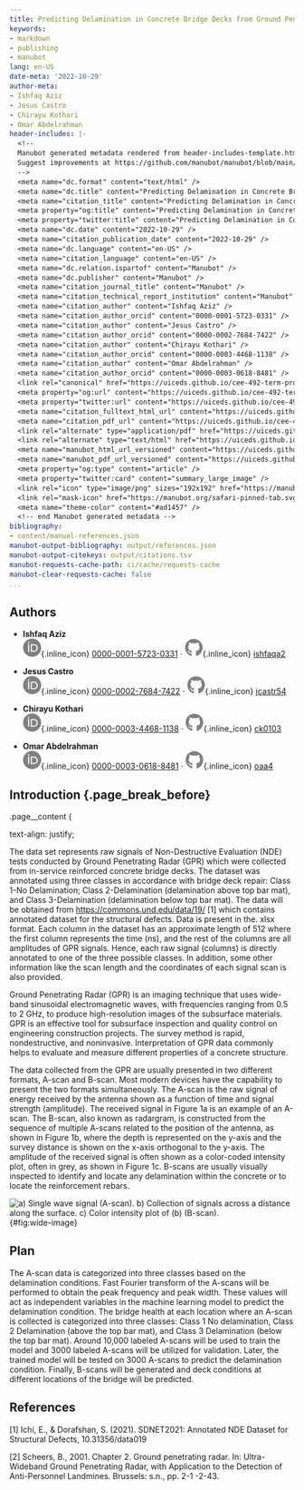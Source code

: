 ```yaml
---
title: Predicting Delamination in Concrete Bridge Decks from Ground Penetrating Radar Signals using Machine Learning
keywords:
- markdown
- publishing
- manubot
lang: en-US
date-meta: '2022-10-29'
author-meta:
- Ishfaq Aziz
- Jesus Castro
- Chirayu Kothari
- Omar Abdelrahman
header-includes: |-
  <!--
  Manubot generated metadata rendered from header-includes-template.html.
  Suggest improvements at https://github.com/manubot/manubot/blob/main/manubot/process/header-includes-template.html
  -->
  <meta name="dc.format" content="text/html" />
  <meta name="dc.title" content="Predicting Delamination in Concrete Bridge Decks from Ground Penetrating Radar Signals using Machine Learning" />
  <meta name="citation_title" content="Predicting Delamination in Concrete Bridge Decks from Ground Penetrating Radar Signals using Machine Learning" />
  <meta property="og:title" content="Predicting Delamination in Concrete Bridge Decks from Ground Penetrating Radar Signals using Machine Learning" />
  <meta property="twitter:title" content="Predicting Delamination in Concrete Bridge Decks from Ground Penetrating Radar Signals using Machine Learning" />
  <meta name="dc.date" content="2022-10-29" />
  <meta name="citation_publication_date" content="2022-10-29" />
  <meta name="dc.language" content="en-US" />
  <meta name="citation_language" content="en-US" />
  <meta name="dc.relation.ispartof" content="Manubot" />
  <meta name="dc.publisher" content="Manubot" />
  <meta name="citation_journal_title" content="Manubot" />
  <meta name="citation_technical_report_institution" content="Manubot" />
  <meta name="citation_author" content="Ishfaq Aziz" />
  <meta name="citation_author_orcid" content="0000-0001-5723-0331" />
  <meta name="citation_author" content="Jesus Castro" />
  <meta name="citation_author_orcid" content="0000-0002-7684-7422" />
  <meta name="citation_author" content="Chirayu Kothari" />
  <meta name="citation_author_orcid" content="0000-0003-4468-1138" />
  <meta name="citation_author" content="Omar Abdelrahman" />
  <meta name="citation_author_orcid" content="0000-0003-0618-8481" />
  <link rel="canonical" href="https://uiceds.github.io/cee-492-term-project-fall-2022-team-rocket/" />
  <meta property="og:url" content="https://uiceds.github.io/cee-492-term-project-fall-2022-team-rocket/" />
  <meta property="twitter:url" content="https://uiceds.github.io/cee-492-term-project-fall-2022-team-rocket/" />
  <meta name="citation_fulltext_html_url" content="https://uiceds.github.io/cee-492-term-project-fall-2022-team-rocket/" />
  <meta name="citation_pdf_url" content="https://uiceds.github.io/cee-492-term-project-fall-2022-team-rocket/manuscript.pdf" />
  <link rel="alternate" type="application/pdf" href="https://uiceds.github.io/cee-492-term-project-fall-2022-team-rocket/manuscript.pdf" />
  <link rel="alternate" type="text/html" href="https://uiceds.github.io/cee-492-term-project-fall-2022-team-rocket/v/97f13d7b49965a518526effa2383cba33c20428b/" />
  <meta name="manubot_html_url_versioned" content="https://uiceds.github.io/cee-492-term-project-fall-2022-team-rocket/v/97f13d7b49965a518526effa2383cba33c20428b/" />
  <meta name="manubot_pdf_url_versioned" content="https://uiceds.github.io/cee-492-term-project-fall-2022-team-rocket/v/97f13d7b49965a518526effa2383cba33c20428b/manuscript.pdf" />
  <meta property="og:type" content="article" />
  <meta property="twitter:card" content="summary_large_image" />
  <link rel="icon" type="image/png" sizes="192x192" href="https://manubot.org/favicon-192x192.png" />
  <link rel="mask-icon" href="https://manubot.org/safari-pinned-tab.svg" color="#ad1457" />
  <meta name="theme-color" content="#ad1457" />
  <!-- end Manubot generated metadata -->
bibliography:
- content/manual-references.json
manubot-output-bibliography: output/references.json
manubot-output-citekeys: output/citations.tsv
manubot-requests-cache-path: ci/cache/requests-cache
manubot-clear-requests-cache: false
...
```







## Authors



+ **Ishfaq Aziz**<br>
    ![ORCID icon](images/orcid.svg){.inline_icon}
    [0000-0001-5723-0331](https://orcid.org/0000-0001-5723-0331)
    · ![GitHub icon](images/github.svg){.inline_icon}
    [ishfaqa2](https://github.com/ishfaqa2)<br>
  <small>
  </small>

+ **Jesus Castro**<br>
    ![ORCID icon](images/orcid.svg){.inline_icon}
    [0000-0002-7684-7422](https://orcid.org/0000-0002-7684-7422)
    · ![GitHub icon](images/github.svg){.inline_icon}
    [jcastr54](https://github.com/jcastr54)<br>
  <small>
  </small>

+ **Chirayu Kothari**<br>
    ![ORCID icon](images/orcid.svg){.inline_icon}
    [0000-0003-4468-1138](https://orcid.org/0000-0003-4468-1138)
    · ![GitHub icon](images/github.svg){.inline_icon}
    [ck0103](https://github.com/ck0103)<br>
  <small>
  </small>

+ **Omar Abdelrahman**<br>
    ![ORCID icon](images/orcid.svg){.inline_icon}
    [0000-0003-0618-8481](https://orcid.org/0000-0003-0618-8481)
    · ![GitHub icon](images/github.svg){.inline_icon}
    [oaa4](https://github.com/oaa4)<br>
  <small>
  </small>



## Introduction {.page_break_before}
.page__content {

  text-align: justify; 

The data set represents raw signals of Non-Destructive Evaluation (NDE) tests conducted by Ground Penetrating Radar (GPR) which were collected from in-service reinforced concrete bridge decks. The dataset was annotated using three classes in accordance with bridge deck repair: Class 1-No Delamination; Class 2-Delamination (delamination above top bar mat), and Class 3-Delamination (delamination below top bar mat).
The data will be obtained from https://commons.und.edu/data/19/ [1] which contains annotated dataset for the structural defects. Data is present in the. xlsx format. Each column in the dataset has an approximate length of 512 where the first column represents the time (ns), and the rest of the columns are all amplitudes of GPR signals. Hence, each raw signal (columns) is directly annotated to one of the three possible classes. In addition, some other information like the scan length and the coordinates of each signal scan is also provided.

Ground Penetrating Radar (GPR) is an imaging technique that uses wide-band sinusoidal electromagnetic waves, with frequencies ranging from 0.5 to 2 GHz, to produce high-resolution images of the subsurface materials. GPR is an effective tool for subsurface inspection and quality control on engineering construction projects. The survey method is rapid, nondestructive, and noninvasive. Interpretation of GPR data commonly helps to evaluate and measure different properties of a concrete structure.

The data collected from the GPR are usually presented in two different formats, A-scan and B-scan. Most modern devices have the capability to present the two formats simultaneously. The A-scan is the raw signal of energy received by the antenna shown as a function of time and signal strength (amplitude). The received signal in Figure 1a is an example of an A-scan. The B-scan, also known as radargram, is constructed from the sequence of multiple A-scans related to the position of the antenna, as shown in Figure 1b, where the depth is represented on the y-axis and the survey distance is shown on the x-axis orthogonal to the y-axis. The amplitude of the received signal is often shown as a color-coded intensity plot, often in grey, as shown in Figure 1c. B-scans are usually visually inspected to identify and locate any delamination within the concrete or to locate the reinforcement rebars.

![
**a) Single wave signal (A-scan). b) Collection of signals across a distance along the surface. c) Color intensity plot of (b) (B-scan).**
](https://user-images.githubusercontent.com/112973477/191904010-0450a119-488a-4a82-87aa-05a5d74f23d9.png "Wide image"){#fig:wide-image}


## Plan
The A-scan data is categorized into three classes based on the delamination conditions. Fast Fourier transform of the A-scans will be performed to obtain the peak frequency and peak width. These values will act as independent variables in the machine learning model to predict the delamination condition. The bridge health at each location where an A-scan is collected is categorized into three classes: Class 1 No delamination, Class 2 Delamination (above the top bar mat), and Class 3 Delamination (below the top bar mat). Around 10,000 labeled A-scans will be used to train the model and 3000 labeled A-scans will be utilized for validation. Later, the trained model will be tested on 3000 A-scans to predict the delamination condition. Finally, B-scans will be generated and deck conditions at different locations of the bridge will be predicted. 




## References 

[1] Ichi, E., & Dorafshan, S. (2021). SDNET2021: Annotated NDE Dataset for Structural Defects, 10.31356/data019

[2] Scheers, B., 2001. Chapter 2. Ground penetrating radar. In: Ultra-Wideband Ground Penetrating Radar, with Application to the Detection of Anti-Personnel Landmines. Brussels: s.n., pp. 2-1 -2-43.

<div id="refs"></div>
